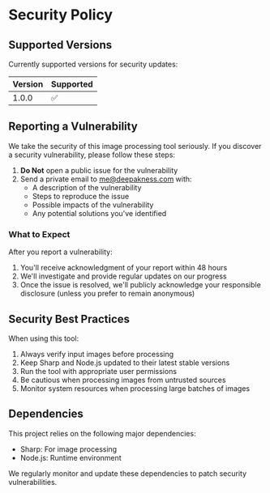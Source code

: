 # Security Policy

## Supported Versions

Currently supported versions for security updates:

| Version | Supported          |
| ------- | ------------------ |
| 1.0.0   | :white_check_mark: |

## Reporting a Vulnerability

We take the security of this image processing tool seriously. If you discover a security vulnerability, please follow these steps:

1. **Do Not** open a public issue for the vulnerability
2. Send a private email to me@deepakness.com with:
   - A description of the vulnerability
   - Steps to reproduce the issue
   - Possible impacts of the vulnerability
   - Any potential solutions you've identified

### What to Expect

After you report a vulnerability:

1. You'll receive acknowledgment of your report within 48 hours
2. We'll investigate and provide regular updates on our progress
3. Once the issue is resolved, we'll publicly acknowledge your responsible disclosure (unless you prefer to remain anonymous)

## Security Best Practices

When using this tool:

1. Always verify input images before processing
2. Keep Sharp and Node.js updated to their latest stable versions
3. Run the tool with appropriate user permissions
4. Be cautious when processing images from untrusted sources
5. Monitor system resources when processing large batches of images

## Dependencies

This project relies on the following major dependencies:

- Sharp: For image processing
- Node.js: Runtime environment

We regularly monitor and update these dependencies to patch security vulnerabilities. 